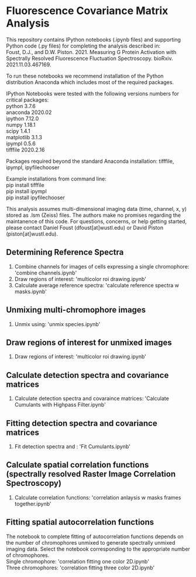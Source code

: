 # Fluorescence Covariance Matrix Analysis
This repository contains IPython notebooks (.ipynb files) and supporting Python code (.py files) for completing the analysis described in:  
Foust, D.J., and D.W. Piston. 2021. Measuring G Protein Activation with Spectrally Resolved Fluorescence Fluctuation Spectroscopy. bioRxiv. 2021.11.03.467169.  

To run these notebooks we recommend installation of the Python distribution Anaconda which includes most of the required packages.

IPython Notebooks were tested with the following versions numbers for critical packages:  
python 3.7.6  
anaconda 2020.02  
ipython 7.12.0  
numpy 1.18.1  
scipy 1.4.1  
matplotlib 3.1.3  
ipympl 0.5.6  
tifffile 2020.2.16  

Packages required beyond the standard Anaconda installation: tifffile, ipympl, ipyfilechooser  

Example installations from command line:  
pip install tifffile  
pip install ipympl  
pip install ipyfilechooser  

This analysis assumes multi-dimensional imaging data (time, channel, x, y) stored as .lsm (Zeiss) files. The authors make no promises regarding the maintanence of this code. For questions, concerns, or help getting started, please contact Daniel Foust (dfoust[at]wustl.edu) or David Piston (piston[at]wustl.edu).

## Determining Reference Spectra
1. Combine channels for images of cells expressing a single chromophore: 'combine channels.ipynb'  
2. Draw regions of interest: 'multicolor roi drawing.ipynb'  
3. Calculate average reference spectra: 'calculate reference spectra w masks.ipynb'  

## Unmixing multi-chromophore images
1. Unmix using: 'unmix species.ipynb'  

## Draw regions of interest for unmixed images
1. Draw regions of interest: 'multicolor roi drawing.ipynb'  

## Calculate detection spectra and covariance matrices
1. Calculate detection spectra and covaraince matrices: 'Calculate Cumulants with Highpass Filter.ipynb'

## Fitting detection spectra and covariance matrices
1. Fit detection spectra and : 'Fit Cumulants.ipynb'

## Calculate spatial correlation functions (spectrally resolved Raster Image Correlation Spectroscopy)
1. Calculate correlation functions: 'correlation anlaysis w masks frames together.ipynb'

## Fitting spatial autocorrelation functions 
The notebook to complete fitting of autocorrelation functions depends on the number of chromophores unmixed to generate spectrally unmixed imaging data. Select the notebook corresponding to the appropriate number of chromophores.  
Single chromophore: 'correlation fitting one color 2D.ipynb'  
Three chromophores: 'correlation fitting three color 2D.ipynb'
